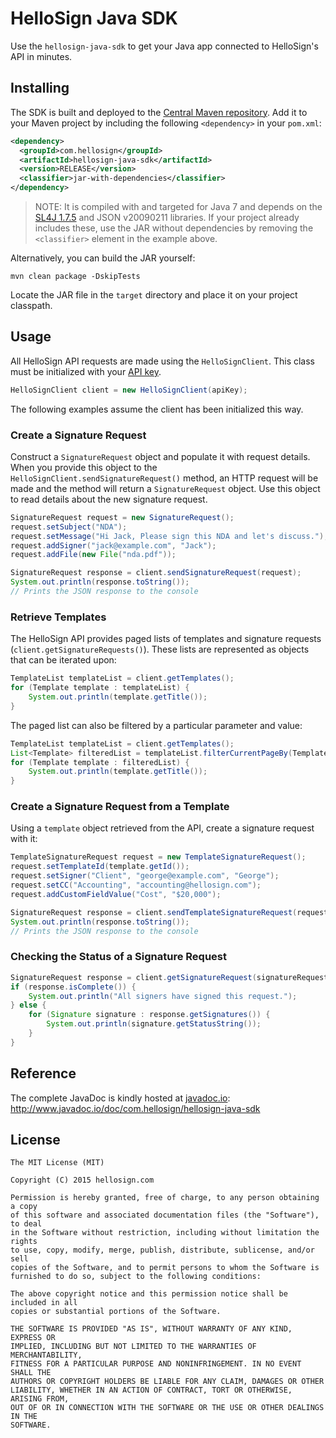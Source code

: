 # HelloSign Java SDK

Use the `hellosign-java-sdk` to get your Java app connected to HelloSign's API in minutes.

## Installing

The SDK is built and deployed to the [Central Maven repository](http://search.maven.org/#browse%7C-564959052). Add it to your Maven project by including the following `<dependency>` in your `pom.xml`:

```xml
<dependency>
  <groupId>com.hellosign</groupId>
  <artifactId>hellosign-java-sdk</artifactId>
  <version>RELEASE</version>
  <classifier>jar-with-dependencies</classifier>
</dependency>
```

> NOTE: It is compiled with and targeted for Java 7 and depends on the [SL4J 1.7.5](http://www.slf4j.org/) and JSON v20090211 libraries. If your project already includes these, use the JAR without dependencies by removing the `<classifier>` element in the example above.

Alternatively, you can build the JAR yourself:

    mvn clean package -DskipTests

Locate the JAR file in the `target` directory and place it on your project classpath.

## Usage

All HelloSign API requests are made using the `HelloSignClient`. This class must be initialized with your [API key](https://www.hellosign.com/home/myAccount/current_tab/integrations#api).
```java
HelloSignClient client = new HelloSignClient(apiKey);
```
The following examples assume the client has been initialized this way.

### Create a Signature Request
Construct a `SignatureRequest` object and populate it with request details. When you provide this object to the `HelloSignClient.sendSignatureRequest()` method, an HTTP request will be made and the method will return a `SignatureRequest` object. Use this object to read details about the new signature request.
```java
SignatureRequest request = new SignatureRequest();
request.setSubject("NDA");
request.setMessage("Hi Jack, Please sign this NDA and let's discuss.");
request.addSigner("jack@example.com", "Jack");
request.addFile(new File("nda.pdf"));

SignatureRequest response = client.sendSignatureRequest(request);
System.out.println(response.toString());
// Prints the JSON response to the console
```

### Retrieve Templates
The HelloSign API provides paged lists of templates and signature requests (`client.getSignatureRequests()`). These lists are represented as objects that can be iterated upon:

```java
TemplateList templateList = client.getTemplates();
for (Template template : templateList) {
    System.out.println(template.getTitle());
}
```

The paged list can also be filtered by a particular parameter and value:

```java
TemplateList templateList = client.getTemplates();
List<Template> filteredList = templateList.filterCurrentPageBy(Template.TEMPLATE_TITLE, "W-2 Template");
for (Template template : filteredList) {
    System.out.println(template.getTitle());
}
```

### Create a Signature Request from a Template
Using a `template` object retrieved from the API, create a signature request with it:
```java
TemplateSignatureRequest request = new TemplateSignatureRequest();
request.setTemplateId(template.getId());
request.setSigner("Client", "george@example.com", "George");
request.setCC("Accounting", "accounting@hellosign.com");
request.addCustomFieldValue("Cost", "$20,000");

SignatureRequest response = client.sendTemplateSignatureRequest(request);
System.out.println(response.toString());
// Prints the JSON response to the console
```

### Checking the Status of a Signature Request

``` java
SignatureRequest response = client.getSignatureRequest(signatureRequestId);
if (response.isComplete()) {
    System.out.println("All signers have signed this request.");
} else {
    for (Signature signature : response.getSignatures()) {
        System.out.println(signature.getStatusString());
    }
}
```

## Reference

The complete JavaDoc is kindly hosted at [javadoc.io](http://www.javadoc.io/):
http://www.javadoc.io/doc/com.hellosign/hellosign-java-sdk

<!-- We've also built a sample J2EE application that demonstrates how to use the SDK for creating requests, working with embedded flows, and handling callback events:
https://www.github.com/cmpaul/jellosign -->

## License

```
The MIT License (MIT)

Copyright (C) 2015 hellosign.com

Permission is hereby granted, free of charge, to any person obtaining a copy
of this software and associated documentation files (the "Software"), to deal
in the Software without restriction, including without limitation the rights
to use, copy, modify, merge, publish, distribute, sublicense, and/or sell
copies of the Software, and to permit persons to whom the Software is
furnished to do so, subject to the following conditions:

The above copyright notice and this permission notice shall be included in all
copies or substantial portions of the Software.

THE SOFTWARE IS PROVIDED "AS IS", WITHOUT WARRANTY OF ANY KIND, EXPRESS OR
IMPLIED, INCLUDING BUT NOT LIMITED TO THE WARRANTIES OF MERCHANTABILITY,
FITNESS FOR A PARTICULAR PURPOSE AND NONINFRINGEMENT. IN NO EVENT SHALL THE
AUTHORS OR COPYRIGHT HOLDERS BE LIABLE FOR ANY CLAIM, DAMAGES OR OTHER
LIABILITY, WHETHER IN AN ACTION OF CONTRACT, TORT OR OTHERWISE, ARISING FROM,
OUT OF OR IN CONNECTION WITH THE SOFTWARE OR THE USE OR OTHER DEALINGS IN THE
SOFTWARE.
```
